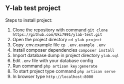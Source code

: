 ## Y-lab test project

Steps to install project:
1. Clone the repository with command ```git clone https://github.com/Uki7991/ylab-test.git```
2. Open the project directory ```cd ylab-project```
3. Copy .env.example file ```cp .env.example .env```
4. Install composer dependencies ```composer install```
5. Import database dump in project directory `ylab.sql`
6. Edit `.env` file with your database config
7. Run command ```php artisan key:generate```
8. To start project type command ```php artisan serve```
9. In browser type `http://localhost:8000`